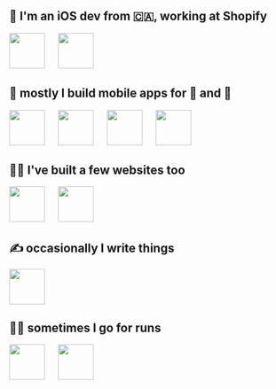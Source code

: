 ## 👋 I'm an iOS dev from 🇨🇦, working at Shopify

<a href="https://shopify.com/mobile"><img src="https://github.com/josephroquedev/josephroquedev/raw/main/icons/Shopify.png" width="64px" height="64px" /></a>
<img width="16px" />
<a href="https://shop.app"><img src="https://github.com/josephroquedev/josephroquedev/raw/main/icons/Shop.png" width="64px" height="64px" /></a>

## 📱 mostly I build mobile apps for 🤖 and 🍎

<a href="https://github.com/josephroquedev/bowling-companion"><img src="https://github.com/josephroquedev/josephroquedev/raw/main/icons/BowlingCompanion.png" width="64px" height="64px" /></a>
<img width="16px" />
<a href="https://github.com/josephroquedev/campus-guide"><img src="https://github.com/josephroquedev/josephroquedev/raw/main/icons/CampusGuide.png" width="64px" height="64px" /></a>
<img width="16px" />
<a href="https://github.com/josephroquedev/hive-mind"><img src="https://github.com/josephroquedev/josephroquedev/raw/main/icons/HiveMind.png" width="64px" height="64px" /></a>
<img width="16px" />
<a href="https://github.com/josephroquedev/myLeaderboard"><img src="https://github.com/josephroquedev/josephroquedev/raw/main/icons/MyLeaderboard.png" width="64px" height="64px" /></a>

## 👨‍💻 I've built a few websites too

<a href="https://thebrokenquillsociety.com"><img src="https://github.com/josephroquedev/josephroquedev/raw/main/icons/BrokenQuill.png" width="64px" height="64px" /></a>
<img width="16px" />
<a href="https://bowlingcompanion.ca"><img src="https://github.com/josephroquedev/josephroquedev/raw/main/icons/BowlingCompanion.png" width="64px" height="64px" /></a>

## ✍️ occasionally I write things

<a href="https://runcode.blog"><img width="64px" height="64px" src="https://github.com/josephroquedev/josephroquedev/raw/main/icons/RunCodeRunCode.png" /></a>

## 🏃‍♂️ sometimes I go for runs

<a href="https://www.strava.com/athletes/23489239"><img width="64px" height="64px" src="https://github.com/josephroquedev/josephroquedev/raw/main/icons/Strava.png" /></a>
<img width="16px" />
<a href="https://connect.garmin.com/modern/profile/fd27c6ed-ac65-45a8-a552-7e53b80a1e66"><img width="64px" height="64px" src="https://github.com/josephroquedev/josephroquedev/raw/main/icons/Garmin.png" /></a>
